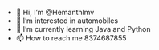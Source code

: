 - 👋 Hi, I’m @Hemanthlmv
- 👀 I’m interested in automobiles
- 🌱 I’m currently learning Java and Python
- 📫 How to reach me 8374687855 

<!---
Hemanthlmv/Hemanthlmv is a ✨ special ✨ repository because its `README.md` (this file) appears on your GitHub profile.
You can click the Preview link to take a look at your changes.
--->
